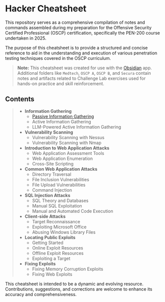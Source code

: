 
# Hacker Cheatsheet

This repository serves as a comprehensive compilation of notes and commands assembled during my preparation for the Offensive Security Certified Professional (OSCP) certification, specifically the PEN-200 course undertaken in 2025. 

The purpose of this cheatsheet is to provide a structured and concise reference to aid in the understanding and execution of various penetration testing techniques covered in the OSCP curriculum.

> **Note:** This cheatsheet was created for use with the [Obsidian](https://obsidian.md) app. Additional folders like `Medtech`, `OSCP A`, `OSCP B`, and `Secura` contain notes and artifacts related to Challenge Lab exercises used for hands-on practice and skill reinforcement.

## Contents

>- **Information Gathering**
>   - [Passive Information Gathering](https://github.com/caderob/hacker-cheatsheet/blob/main/01%20Information%20Gathering/01%20Passive%20Information%20Gathering.md)
>   - Active Information Gathering
>   - LLM-Powered Active Information Gathering
>- **Vulnerability Scanning**
>   - Vulnerability Scanning with Nessus
>   - Vulnerability Scanning with Nmap
>- **Introduction to Web Application Attacks**
>   - Web Application Assessment Tools
>   - Web Application Enumeration
>   - Cross-Site Scripting
>- **Common Web Application Attacks**
>   - Directory Traversal
>   - File Inclusion Vulnerabilities
>   - File Upload Vulnerabilities
>   - Command Injection
>- **SQL Injection Attacks**
>   - SQL Theory and Databases
>   - Manual SQL Exploitation
>   - Manual and Automated Code Execution
>- **Client-side Attacks**
>   - Target Reconnaissance
>   - Exploiting Microsoft Office
>   - Abusing Windows Library Files
>- **Locating Public Exploits**
>   - Getting Started
>   - Online Exploit Resources
>   - Offline Exploit Resources
>   - Exploiting a Target
> - **Fixing Exploits**
>   - Fixing Memory Corruption Exploits
>   - Fixing Web Exploits






This cheatsheet is intended to be a dynamic and evolving resource. Contributions, suggestions, and corrections are welcome to enhance its accuracy and comprehensiveness.
